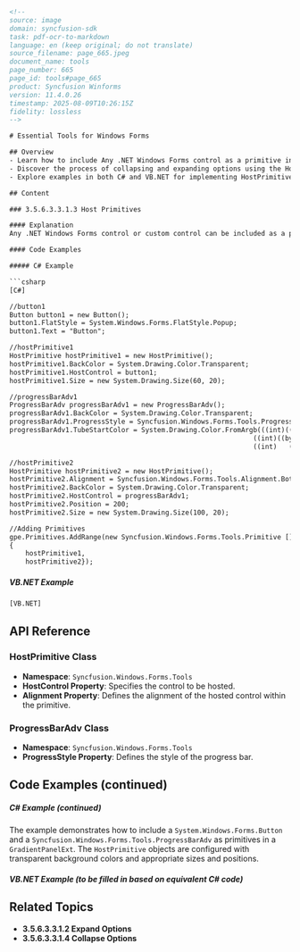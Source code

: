 ```html
<!-- 
source: image
domain: syncfusion-sdk
task: pdf-ocr-to-markdown
language: en (keep original; do not translate)
source_filename: page_665.jpeg
document_name: tools
page_number: 665
page_id: tools#page_665
product: Syncfusion Winforms
version: 11.4.0.26
timestamp: 2025-08-09T10:26:15Z
fidelity: lossless
-->

# Essential Tools for Windows Forms

## Overview
- Learn how to include Any .NET Windows Forms control as a primitive in the GradientPanelExt.
- Discover the process of collapsing and expanding options using the HostControl property.
- Explore examples in both C# and VB.NET for implementing HostPrimitives.

## Content

### 3.5.6.3.3.1.3 Host Primitives

#### Explanation
Any .NET Windows Forms control or custom control can be included as a primitive in the `GradientPanelExt`. The host control should be referred to in the `HostControl` property of the GradientPanelExt Collection Editor.

#### Code Examples

##### C# Example

```csharp
[C#]

//button1
Button button1 = new Button();
button1.FlatStyle = System.Windows.Forms.FlatStyle.Popup;
button1.Text = "Button";

//hostPrimitive1
HostPrimitive hostPrimitive1 = new HostPrimitive();
hostPrimitive1.BackColor = System.Drawing.Color.Transparent;
hostPrimitive1.HostControl = button1;
hostPrimitive1.Size = new System.Drawing.Size(60, 20);

//progressBarAdv1
ProgressBarAdv progressBarAdv1 = new ProgressBarAdv();
progressBarAdv1.BackColor = System.Drawing.Color.Transparent;
progressBarAdv1.ProgressStyle = Syncfusion.Windows.Forms.Tools.ProgressBarStyles.Tube;
progressBarAdv1.TubeStartColor = System.Drawing.Color.FromArgb(((int)((byte)(255))), 
                                                             ((int)((byte)(192))), 
                                                             ((int)   (((byte)(192)))));

//hostPrimitive2
HostPrimitive hostPrimitive2 = new HostPrimitive();
hostPrimitive2.Alignment = Syncfusion.Windows.Forms.Tools.Alignment.Bottom;
hostPrimitive2.BackColor = System.Drawing.Color.Transparent;
hostPrimitive2.HostControl = progressBarAdv1;
hostPrimitive2.Position = 200;
hostPrimitive2.Size = new System.Drawing.Size(100, 20);

//Adding Primitives
gpe.Primitives.AddRange(new Syncfusion.Windows.Forms.Tools.Primitive []
{
    hostPrimitive1,
    hostPrimitive2});
```

##### VB.NET Example

```vb
[VB.NET]
```

## API Reference

### HostPrimitive Class
- **Namespace**: `Syncfusion.Windows.Forms.Tools`
- **HostControl Property**: Specifies the control to be hosted.
- **Alignment Property**: Defines the alignment of the hosted control within the primitive.

### ProgressBarAdv Class
- **Namespace**: `Syncfusion.Windows.Forms.Tools`
- **ProgressStyle Property**: Defines the style of the progress bar.

## Code Examples (continued)

##### C# Example (continued)
The example demonstrates how to include a `System.Windows.Forms.Button` and a `Syncfusion.Windows.Forms.Tools.ProgressBarAdv` as primitives in a `GradientPanelExt`. The `HostPrimitive` objects are configured with transparent background colors and appropriate sizes and positions.

##### VB.NET Example (to be filled in based on equivalent C# code)

## Related Topics
- **3.5.6.3.3.1.2 Expand Options**
- **3.5.6.3.3.1.4 Collapse Options**

<!-- tags: [winforms, syncfusion, gradienteclipsext, primitives, hostcontrol, button, progressbar, alignment] keywords: [hostprimitive, progressbaradv, style, transparent, expand, collapse, gradientpanelext] -->
```
